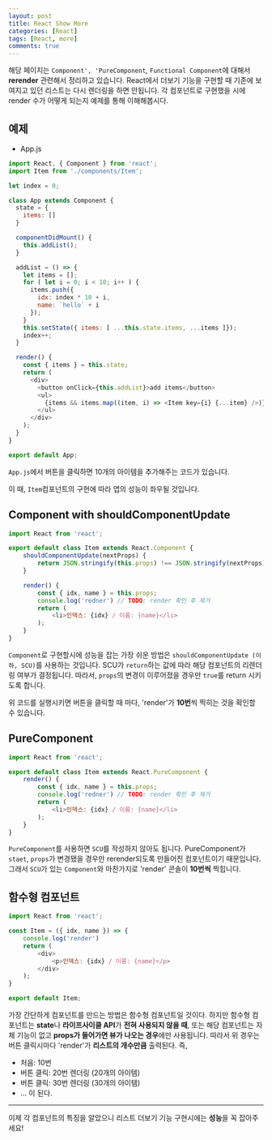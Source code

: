 ```yaml
---
layout: post
title: React Show More
categories: [React]
tags: [React, more]
comments: true
---
```

해당 페이지는 `Component', 'PureComponent`, `Functional Component`에 대해서 **rerender** 관련해서 정리하고 있습니다.
React에서 더보기 기능을 구현할 때 기존에 보여지고 있던 리스트는 다시 렌더링을 하면 안됩니다. 각 컴포넌트로 구현했을 시에 render 수가 어떻게 되는지 예제를 통해 이해해봅시다. 

## 예제
- App.js
```javascript
import React, { Component } from 'react';
import Item from './components/Item';

let index = 0;

class App extends Component {
  state = {
    items: []
  }

  componentDidMount() {
    this.addList();
  }

  addList = () => {
    let items = [];
    for ( let i = 0; i < 10; i++ ) {
      items.push({
        idx: index * 10 + i,
        name: `hello` + i
      });
    }
    this.setState({ items: [ ...this.state.items, ...items ]});
    index++;
  }

  render() {
    const { items } = this.state;
    return (
      <div>
        <button onClick={this.addList}>add items</button>
        <ul>
          {items && items.map((item, i) => <Item key={i} {...item} />)}
        </ul>
      </div>
    );
  }
}

export default App;
```
`App.js`에서 버튼을 클릭하면 10개의 아이템을 추가해주는 코드가 있습니다.

이 때, `Item`컴포넌트의 구현에 따라 앱의 성능이 좌우될 것입니다.

## Component with shouldComponentUpdate
```javascript
import React from 'react';

export default class Item extends React.Component {
	shouldComponentUpdate(nextProps) {
		return JSON.stringify(this.props) !== JSON.stringify(nextProps)
	}

	render() {
		const { idx, name } = this.props;
		console.log('redner') // TODO: render 확인 후 제거 
		return (
			<li>인덱스: {idx} / 이름: {name}</li>
		);
	}
}
```
`Component`로 구현할시에 성능을 잡는 가장 쉬운 방법은 `shouldComponentUpdate (이하, SCU)`를 사용하는 것입니다.
SCU가 `return`하는 값에 따라 해당 컴포넌트의 리렌더링 여부가 결정됩니다.
따라서, `props`의 변경이 이루어졌을 경우만 `true`를 return 시키도록 합니다.

위 코드를 실행시키면 버튼을 클릭할 때 마다, 'render'가 **10번**씩 찍히는 것을 확인할 수 있습니다. 

## PureComponent
```javascript
import React from 'react';

export default class Item extends React.PureComponent {
	render() {
		const { idx, name } = this.props;
		console.log('redner') // TODO: render 확인 후 제거 
		return (
			<li>인덱스: {idx} / 이름: {name}</li>
		);
	}
}
```
`PureComponent`를 사용하면 `SCU`를 작성하지 않아도 됩니다. PureComponent가 `staet`, `props`가 변경됐을 경우만 rerender되도록 만들어진 컴포넌트이기 때문입니다. 그래서 `SCU`가 있는 `Component`와 마찬가지로 'render' 콘솔이 **10번씩** 찍힙니다.

## 함수형 컴포넌트
```javascript
import React from 'react';

const Item = ({ idx, name }) => {
	console.log('render')
	return (
		<div>
			<p>인덱스: {idx} / 이름: {name}</p>
		</div>
	);
}

export default Item;
```
가장 간단하게 컴포넌트를 만드는 방법은 함수형 컴포넌트일 것이다. 하지만 함수형 컴포넌트는 **state**나 **라이프사이클 API**가 **전혀 사용되지 않을 때**, 또는 해당 컴포넌트는 자체 기능이 없고 **props가 들어가면 뷰가 나오는 경우**에만 사용됩니다.
따라서 위 경우는 버튼 클릭시마다 'render'가 **리스트의 개수만큼** 출력된다.
즉,
- 처음: 10번
- 버튼 클릭: 20번 렌더링 (20개의 아이템)
- 버튼 클릭: 30번 렌더링 (30개의 아이템)
- ...
이 된다.

---

이제 각 컴포넌트의 특징을 알았으니 리스트 더보기 기능 구현시에는 **성능**을 꼭 잡아주세요!
